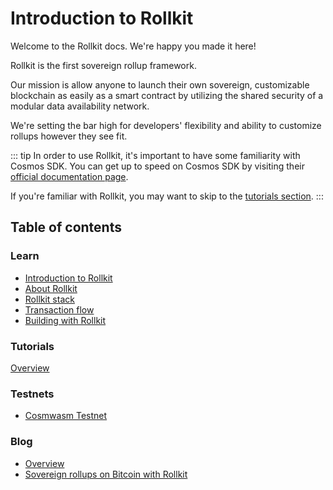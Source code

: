 # Introduction to Rollkit

Welcome to the Rollkit docs. We're happy you made it here!

Rollkit is the first sovereign rollup framework.

Our mission is allow anyone to launch their own sovereign, customizable blockchain as easily as a smart contract by utilizing the shared security of a modular data availability network.

We're setting the bar high for developers' flexibility and ability to customize rollups however they see fit.

::: tip
In order to use Rollkit, it's important to have some
familiarity with Cosmos SDK. You can get up to speed
on Cosmos SDK by visiting their [official documentation page](https://docs.cosmos.network/main).

If you're familiar with Rollkit, you may want to skip to the [tutorials section](/tutorials/gm-world).
:::

## Table of contents

### Learn

- [Introduction to Rollkit](/learn/intro)
- [About Rollkit](/learn/about)
- [Rollkit stack](/learn/stack)
- [Transaction flow](/learn/transaction-flow)
- [Building with Rollkit](/learn/building-and-deploying-a-rollup)

### Tutorials

[Overview](/tutorials/overview)

### Testnets

- [Cosmwasm Testnet](/testnets/cosmwasm-testnet)

### Blog

- [Overview](/blog/overview)
- [Sovereign rollups on Bitcoin with Rollkit](/blog/sovereign-rollups-on-bitcoin)
